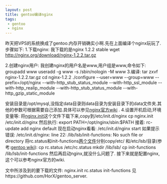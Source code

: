 ```yaml
---
layout: post
title: gentoo编译nginx
tags: 
 - gentoo
 - nginx
---
```

  昨天把VPS的系统换成了gentoo.内存开销确实小啊.先在上面编译个nginx玩玩了.步骤如下:
1.下载nginx:
我下载的是nginx 1.2.2 stable
    wget http://nginx.org/download/nginx-1.2.2.tar.gz

2.创建nginx用户:
我创建nginx的用户名是www,用户组是www,命令如下:
    groupadd www
    useradd -g www -s /sbin/nologin -M www
3.编译:
    tar zxvf nginx-1.2.2.tar.gz
    cd nginx-1.2.2
    ./configure --user=www --group=www --prefix=/opt/nginx --with-http_stub_status_module --with-http_ssl_module --with-http_realip_module --with-http_stub_status_module --with-http_gzip_static_module

安装目录是/opt/mysql,没指定data目录则data目录为安装目录下的data文件夹.其他的参数可根据需要自己添加.具体可以参见[nginx官方wiki](http://wiki.nginx.org/Modules) .
4.设置开机启动,环境变量等:
将[nginx.init](https://github.com/HorX/gentoo_server)这个文件下载下来,copy到/etc/init.d/nginx
    cp nginx.init /etc/init.d/nginx
然后执行:
    export PATH=/opt/nginx/sbin:$PATH
接着:
    rc-update add nginx default
现在启动nginx看看:
    /etc/init.d/nginx start
如果提示错误:
    /etc/init.d/nginx: line 22: /lib/lsb/init-functions: No such file or directory
将rc.status和init-functions[两个文件](https://github.com/HorX/gentoo_server)分别copy/etc/ 和/etc/lsb/目录(参考:[gentoo wiki](http://www.gentoo-wiki.info/Rivendell)):
    cp rc.status /etc/rc.status
    mkdir /lib/lsb/
    cp init-functions /lib/lsb/init-functions
然后再启动nginx,就没什么问题了.
接下来就是配置nginx,这个可以参考nginx官方的wiki.

文中所涉及到的要下载的文件:
    nginx.init
    rc.status
    init-functions
见https://github.com/HorX/gentoo_server.
